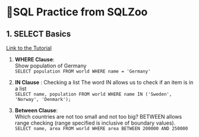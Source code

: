 # 🚀SQL Practice from SQLZoo

## 1. SELECT Basics

[Link to the Tutorial](https://sqlzoo.net/wiki/SELECT_basics)

1. **WHERE Clause**:<br>
Show population of Germany<br>
`SELECT population FROM world WHERE name = 'Germany'`

2. **IN Clause** :
Checking a list The word IN allows us to check if an item is in a list<br>
`SELECT name, population FROM world
  WHERE name IN ('Sweden', 'Norway', 'Denmark');`

3. **Between Clause**:<br>
Which countries are not too small and not too big? BETWEEN allows range checking (range specified is inclusive of boundary values).<br>
`SELECT name, area FROM world
  WHERE area BETWEEN 200000 AND 250000`


